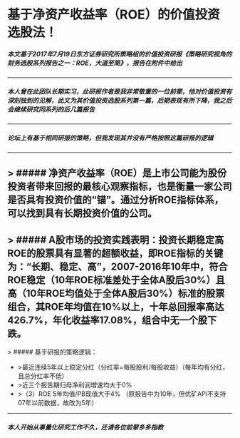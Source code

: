 # 基于净资产收益率（ROE）的价值投资选股法！

##### 本文基于2017年7月19日东方证券研究所策略组的价值投资研报《策略研究视角的财务选股系列报告之一：ROE，大道至简》，报告在附件中给出
---------
##### 本人曾在此团队长期实习，此研报作者是我非常敬重的一位前辈，他对价值投资有深刻独到的见解，此文为其价值投资选股系列第一篇，后期表现有所下降，我之后会继续研究同系列的后几篇报告
---------
##### 论坛上有基于相同研报的策略，但我发现其并没有严格按照这篇研报的逻辑
---------
&gt; ##### 净资产收益率（ROE）是上市公司能为股份投资者带来回报的最核心观察指标，也是衡量一家公司是否具有投资价值的“锚”。通过分析ROE指标体系，可以找到具有长期投资价值的公司。
---------

&gt; ##### A股市场的投资实践表明：__投资长期稳定高ROE的股票具有显著的超额收益，即ROE指标的关键为：“长期、稳定、高”__，2007-2016年10年中，符合ROE稳定（10年ROE标准差处于全体A股后30%）且高（10年ROE均值处于全体A股后30%）标准的股票组合，其ROE年均值在10%以上，十年总回报率高达426.7%，年化收益率17.08%，组合中无一个股下跌。
---------
&gt; ##### 基于研报的策略逻辑：
* &gt;最近连续5年以上稳定分红（分红率=每股股利/每股收益）（每年均有分红，且总分红率不低）
* &gt;近三个报告期归母净利润增速均大于0%
* &gt;（3）ROE 5年均值/PB现值大于4% （原报告中为10年，但优矿API不支持07年以前数据，故改为5年）
-----
##### 本人开始从事量化研究工作不久，还请各位前辈多多指教